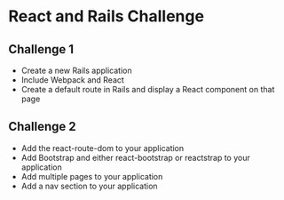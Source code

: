# React and Rails Challenge

## Challenge 1
* Create a new Rails application
* Include Webpack and React
* Create a default route in Rails and display a React component on that page

## Challenge 2
* Add the react-route-dom to your application
* Add Bootstrap and either react-bootstrap or reactstrap to your application
* Add multiple pages to your application
* Add a nav section to your application

